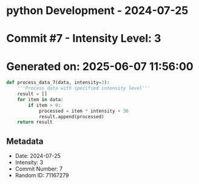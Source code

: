 ﻿# python Development - 2024-07-25
# Commit #7 - Intensity Level: 3
# Generated on: 2025-06-07 11:56:00
```python
def process_data_7(data, intensity=3):
    '''Process data with specified intensity level'''
    result = []
    for item in data:
        if item > 0:
            processed = item * intensity + 36
            result.append(processed)
    return result
```
## Metadata
- Date: 2024-07-25
- Intensity: 3
- Commit Number: 7
- Random ID: 71167279
